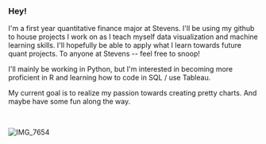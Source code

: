 ### Hey!

I'm a first year quantitative finance major at Stevens. I'll be using my github to house projects I work on as I teach myself data visualization and machine learning skills. I'll hopefully be able to apply what I learn towards future quant projects. To anyone at Stevens -- feel free to snoop!

I'll mainly be working in Python, but I'm interested in becoming more proficient in R and learning how to code in SQL / use Tableau. 

My current goal is to realize my passion towards creating pretty charts. And maybe have some fun along the way.

<br/>

![IMG_7654](https://i.kym-cdn.com/entries/icons/facebook/000/018/929/graphic_design_is_my_passion.jpg)

<!--
**sabrina-crowe/sabrina-crowe** is a ✨ _special_ ✨ repository because its `README.md` (this file) appears on your GitHub profile.
